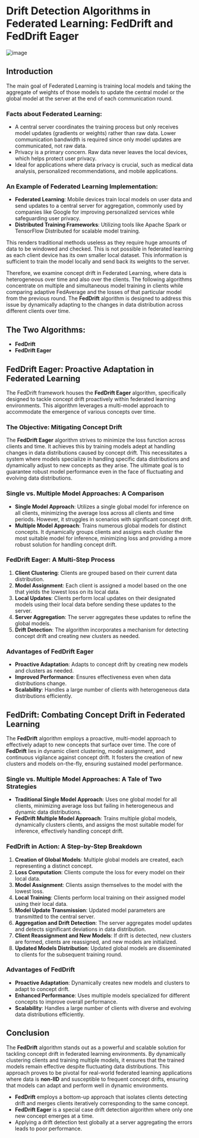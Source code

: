 # Drift Detection Algorithms in Federated Learning: FedDrift and FedDrift Eager

![image](https://github.com/user-attachments/assets/7d0916c9-b7de-4c07-acd0-ef999d95d17d)

## Introduction
The main goal of Federated Learning is training local models and taking the aggregate of weights of those models to update the central model or the global model at the server at the end of each communication round.

### Facts about Federated Learning:
- A central server coordinates the training process but only receives model updates (gradients or weights) rather than raw data. Lower communication bandwidth is required since only model updates are communicated, not raw data.
- Privacy is a primary concern. Raw data never leaves the local devices, which helps protect user privacy.
- Ideal for applications where data privacy is crucial, such as medical data analysis, personalized recommendations, and mobile applications.

### An Example of Federated Learning Implementation:
- **Federated Learning**: Mobile devices train local models on user data and send updates to a central server for aggregation, commonly used by companies like Google for improving personalized services while safeguarding user privacy.
- **Distributed Training Frameworks**: Utilizing tools like Apache Spark or TensorFlow Distributed for scalable model training.

This renders traditional methods useless as they require huge amounts of data to be windowed and checked. This is not possible in federated learning as each client device has its own smaller local dataset. This information is sufficient to train the model locally and send back its weights to the server.

Therefore, we examine concept drift in Federated Learning, where data is heterogeneous over time and also over the clients. The following algorithms concentrate on multiple and simultaneous model training in clients while comparing adaptive FedAverage and the losses of that particular model from the previous round. The **FedDrift** algorithm is designed to address this issue by dynamically adapting to the changes in data distribution across different clients over time.

## The Two Algorithms:
- **FedDrift**
- **FedDrift Eager**

## FedDrift Eager: Proactive Adaptation in Federated Learning
The FedDrift framework houses the **FedDrift Eager** algorithm, specifically designed to tackle concept drift proactively within federated learning environments. This algorithm leverages a multi-model approach to accommodate the emergence of various concepts over time.

### The Objective: Mitigating Concept Drift
The **FedDrift Eager** algorithm strives to minimize the loss function across clients and time. It achieves this by training models adept at handling changes in data distributions caused by concept drift. This necessitates a system where models specialize in handling specific data distributions and dynamically adjust to new concepts as they arise. The ultimate goal is to guarantee robust model performance even in the face of fluctuating and evolving data distributions.

### Single vs. Multiple Model Approaches: A Comparison
- **Single Model Approach**: Utilizes a single global model for inference on all clients, minimizing the average loss across all clients and time periods. However, it struggles in scenarios with significant concept drift.
- **Multiple Model Approach**: Trains numerous global models for distinct concepts. It dynamically groups clients and assigns each cluster the most suitable model for inference, minimizing loss and providing a more robust solution for handling concept drift.

### FedDrift Eager: A Multi-Step Process
1. **Client Clustering**: Clients are grouped based on their current data distribution.
2. **Model Assignment**: Each client is assigned a model based on the one that yields the lowest loss on its local data.
3. **Local Updates**: Clients perform local updates on their designated models using their local data before sending these updates to the server.
4. **Server Aggregation**: The server aggregates these updates to refine the global models.
5. **Drift Detection**: The algorithm incorporates a mechanism for detecting concept drift and creating new clusters as needed.

### Advantages of FedDrift Eager
- **Proactive Adaptation**: Adapts to concept drift by creating new models and clusters as needed.
- **Improved Performance**: Ensures effectiveness even when data distributions change.
- **Scalability**: Handles a large number of clients with heterogeneous data distributions efficiently.

## FedDrift: Combating Concept Drift in Federated Learning
The **FedDrift** algorithm employs a proactive, multi-model approach to effectively adapt to new concepts that surface over time. The core of **FedDrift** lies in dynamic client clustering, model assignment, and continuous vigilance against concept drift. It fosters the creation of new clusters and models on-the-fly, ensuring sustained model performance.

### Single vs. Multiple Model Approaches: A Tale of Two Strategies
- **Traditional Single Model Approach**: Uses one global model for all clients, minimizing average loss but failing in heterogeneous and dynamic data distributions.
- **FedDrift Multiple Model Approach**: Trains multiple global models, dynamically clusters clients, and assigns the most suitable model for inference, effectively handling concept drift.

### FedDrift in Action: A Step-by-Step Breakdown
1. **Creation of Global Models**: Multiple global models are created, each representing a distinct concept.
2. **Loss Computation**: Clients compute the loss for every model on their local data.
3. **Model Assignment**: Clients assign themselves to the model with the lowest loss.
4. **Local Training**: Clients perform local training on their assigned model using their local data.
5. **Model Update Transmission**: Updated model parameters are transmitted to the central server.
6. **Aggregation and Drift Detection**: The server aggregates model updates and detects significant deviations in data distribution.
7. **Client Reassignment and New Models**: If drift is detected, new clusters are formed, clients are reassigned, and new models are initialized.
8. **Updated Models Distribution**: Updated global models are disseminated to clients for the subsequent training round.

### Advantages of FedDrift
- **Proactive Adaptation**: Dynamically creates new models and clusters to adapt to concept drift.
- **Enhanced Performance**: Uses multiple models specialized for different concepts to improve overall performance.
- **Scalability**: Handles a large number of clients with diverse and evolving data distributions efficiently.

## Conclusion
The **FedDrift** algorithm stands out as a powerful and scalable solution for tackling concept drift in federated learning environments. By dynamically clustering clients and training multiple models, it ensures that the trained models remain effective despite fluctuating data distributions. This approach proves to be pivotal for real-world federated learning applications where data is **non-IID** and susceptible to frequent concept drifts, ensuring that models can adapt and perform well in dynamic environments.

- **FedDrift** employs a bottom-up approach that isolates clients detecting drift and merges clients iteratively corresponding to the same concept.
- **FedDrift Eager** is a special case drift detection algorithm where only one new concept emerges at a time.
- Applying a drift detection test globally at a server aggregating the errors leads to poor performance.

